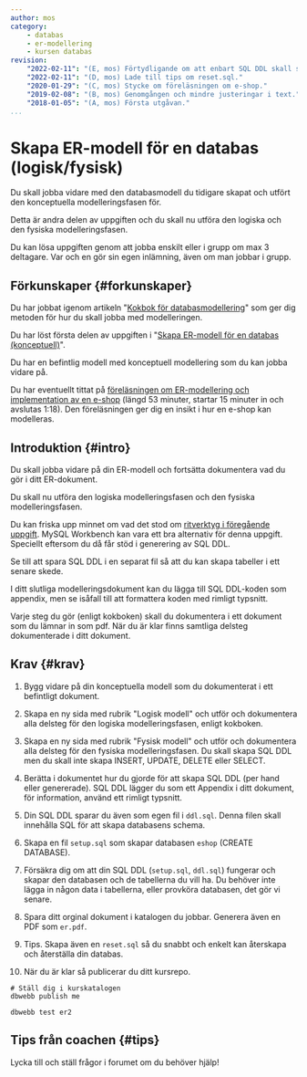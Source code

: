 ```yaml
---
author: mos
category:
    - databas
    - er-modellering
    - kursen databas
revision:
    "2022-02-11": "(E, mos) Förtydligande om att enbart SQL DDL skall skapas."
    "2022-02-11": "(D, mos) Lade till tips om reset.sql."
    "2020-01-29": "(C, mos) Stycke om föreläsningen om e-shop."
    "2019-02-08": "(B, mos) Genomgången och mindre justeringar i text."
    "2018-01-05": "(A, mos) Första utgåvan."
...
```

Skapa ER-modell för en databas (logisk/fysisk)
==================================

Du skall jobba vidare med den databasmodell du tidigare skapat och utfört den konceptuella modelleringsfasen för.

Detta är andra delen av uppgiften och du skall nu utföra den logiska och den fysiska modelleringsfasen.

Du kan lösa uppgiften genom att jobba enskilt eller i grupp om max 3 deltagare. Var och en gör sin egen inlämning, även om man jobbar i grupp.

<!--more-->



Förkunskaper {#forkunskaper}
-----------------------

Du har jobbat igenom artikeln "[Kokbok för databasmodellering](kunskap/kokbok-for-databasmodellering)" som ger dig metoden för hur du skall jobba med modelleringen.

Du har löst första delen av uppgiften i "[Skapa ER-modell för en databas (konceptuell)](uppgift/skapa-er-modell-for-en-databas-konceptuell)".

Du har en befintlig modell med konceptuell modellering som du kan jobba vidare på.

Du har eventuellt tittat på [föreläsningen om ER-modellering och implementation av en e-shop](https://youtu.be/fqC_VQh_E74?start=886&end=4065) (längd 53 minuter, startar 15 minuter in och avslutas 1:18). Den föreläsningen ger dig en insikt i hur en e-shop kan modelleras.



Introduktion {#intro}
-----------------------

Du skall jobba vidare på din ER-modell och fortsätta dokumentera vad du gör i ditt ER-dokument.

Du skall nu utföra den logiska modelleringsfasen och den fysiska modelleringsfasen.

Du kan friska upp minnet om vad det stod om [ritverktyg i föregående uppgift](uppgift/skapa-er-modell-for-en-databas-konceptuell#ritverktyg). MySQL Workbench kan vara ett bra alternativ för denna uppgift. Speciellt eftersom du då får stöd i generering av SQL DDL.

Se till att spara SQL DDL i en separat fil så att du kan skapa tabeller i ett senare skede.

I ditt slutliga modelleringsdokument kan du lägga till SQL DDL-koden som appendix, men se isåfall till att formattera koden med rimligt typsnitt.

Varje steg du gör (enligt kokboken) skall du dokumentera i ett dokument som du lämnar in som pdf. När du är klar finns samtliga delsteg dokumenterade i ditt dokument.



Krav {#krav}
-----------------------

1. Bygg vidare på din konceptuella modell som du dokumenterat i ett befintligt dokument.

1. Skapa en ny sida med rubrik "Logisk modell" och utför och dokumentera alla delsteg för den logiska modelleringsfasen, enligt kokboken.

1. Skapa en ny sida med rubrik "Fysisk modell" och utför och dokumentera alla delsteg för den fysiska modelleringsfasen. Du skall skapa SQL DDL men du skall inte skapa INSERT, UPDATE, DELETE eller SELECT.

1. Berätta i dokumentet hur du gjorde för att skapa SQL DDL (per hand eller genererade). SQL DDL lägger du som ett Appendix i ditt dokument, för information, använd ett rimligt typsnitt.

1. Din SQL DDL sparar du även som egen fil i `ddl.sql`. Denna filen skall innehålla SQL för att skapa databasens schema.

1. Skapa en fil `setup.sql` som skapar databasen `eshop` (CREATE DATABASE).

1. Försäkra dig om att din SQL DDL (`setup.sql`, `ddl.sql`) fungerar och skapar den databasen och de tabellerna du vill ha. Du behöver inte lägga in någon data i tabellerna, eller provköra databasen, det gör vi senare.

1. Spara ditt orginal dokument i katalogen du jobbar. Generera även en PDF som `er.pdf`.

1. Tips. Skapa även en `reset.sql` så du snabbt och enkelt kan återskapa och återställa din databas.

1. När du är klar så publicerar du ditt kursrepo.

```text
# Ställ dig i kurskatalogen
dbwebb publish me

dbwebb test er2
```



Tips från coachen {#tips}
-----------------------

Lycka till och ställ frågor i forumet om du behöver hjälp!
